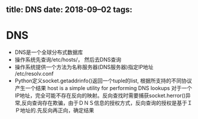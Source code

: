 title: DNS
date: 2018-09–02
tags: 
---

# DNS
* DNS是一个全球分布式数据库
* 操作系统先查询/etc/hosts/， 然后去DNS查询
* 操作系统提供一个方法为名称服务器(DNS服务器)指定IP地址  /etc/resolv.conf
* Python定义socket.getaddrinfo()返回一个tuple的list, 根据所支持的不同协议产生一个结果
	host is a simple utility for performing DNS lookups 对于一个IP地址，完全可能不存在反向的映射。反向查找时需要捕获socket.herror()异常,反向查询存在欺骗，由于ＤＮＳ信息的授权方式，反向查询的授权是基于ＩＰ地址的.先反向再正向，确定结果

